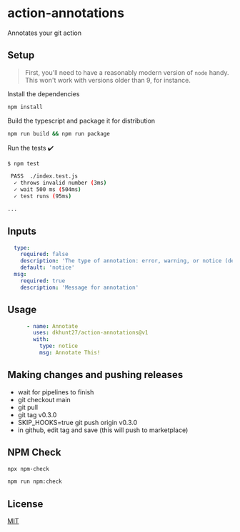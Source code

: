 # action-annotations

Annotates your git action

## Setup

> First, you'll need to have a reasonably modern version of `node` handy. This won't work with versions older than 9, for instance.

Install the dependencies  

```bash
npm install
```

Build the typescript and package it for distribution

```bash
npm run build && npm run package
```

Run the tests :heavy_check_mark:  

```bash
$ npm test

 PASS  ./index.test.js
  ✓ throws invalid number (3ms)
  ✓ wait 500 ms (504ms)
  ✓ test runs (95ms)

...
```


## Inputs

```yaml
  type: 
    required: false
    description: 'The type of annotation: error, warning, or notice (default)'
    default: 'notice'
  msg: 
    required: true
    description: 'Message for annotation'
```

## Usage
  
```yaml
      - name: Annotate 
        uses: dkhunt27/action-annotations@v1
        with:
          type: notice
          msg: Annotate This!
```
  
## Making changes and pushing releases

- wait for pipelines to finish
- git checkout main
- git pull
- git tag v0.3.0
- SKIP_HOOKS=true git push origin v0.3.0
- in github, edit tag and save (this will push to marketplace)

## NPM Check

```bash
npx npm-check

npm run npm:check
```

## License

[MIT](LICENSE)
